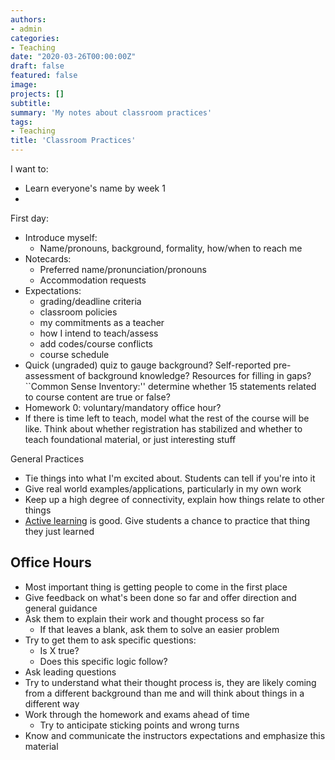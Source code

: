 ```yaml
---
authors:
- admin
categories:
- Teaching
date: "2020-03-26T00:00:00Z"
draft: false
featured: false
image:
projects: []
subtitle: 
summary: 'My notes about classroom practices'
tags:
- Teaching
title: 'Classroom Practices'
---
```


I want to:
- Learn everyone's name by week 1
-

First day:
- Introduce myself:
   - Name/pronouns, background, formality, how/when to reach me
- Notecards:
   - Preferred name/pronunciation/pronouns
   - Accommodation requests
- Expectations:
   - grading/deadline criteria
   - classroom policies
   - my commitments as a teacher
   - how I intend to teach/assess
   - add codes/course conflicts
   - course schedule
- Quick (ungraded) quiz to gauge background? Self-reported pre-assessment of background knowledge? Resources for filling in gaps? ``Common Sense Inventory:'' determine whether 15 statements related to course content are true or false?
- Homework 0: voluntary/mandatory office hour?
- If there is time left to teach, model what the rest of the course will be like. Think about whether registration has stabilized and whether to teach foundational material, or just interesting stuff

General Practices
- Tie things into what I'm excited about. Students can tell if you're into it
- Give real world examples/applications, particularly in my own work
- Keep up a high degree of connectivity, explain how things relate to other things
- [Active learning](https://www.washington.edu/teaching/topics/engaging-students-in-learning/promoting-student-engagement-through-active-learning) is good. Give students a chance to practice that thing they just learned

## Office Hours ##

- Most important thing is getting people to come in the first place
- Give feedback on what's been done so far and offer direction and general guidance
- Ask them to explain their work and thought process so far
   - If that leaves a blank, ask them to solve an easier problem
- Try to get them to ask specific questions:
   - Is X true?
   - Does this specific logic follow?
- Ask leading questions
- Try to understand what their thought process is, they are likely coming from a different background than me and will think about things in a different way
- Work through the homework and exams ahead of time
   - Try to anticipate sticking points and wrong turns
- Know and communicate the instructors expectations and emphasize this material